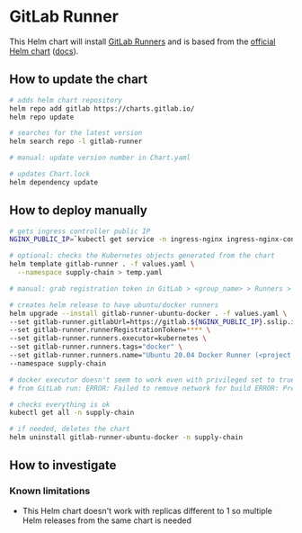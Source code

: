 # GitLab Runner

This Helm chart will install [GitLab Runners](https://docs.gitlab.com/runner/) and is based from the [official Helm chart](https://gitlab.com/gitlab-org/charts/gitlab-runner) ([docs](https://docs.gitlab.com/runner/install/kubernetes.html)).

## How to update the chart

```bash
# adds helm chart repository
helm repo add gitlab https://charts.gitlab.io/
helm repo update

# searches for the latest version
helm search repo -l gitlab-runner

# manual: update version number in Chart.yaml

# updates Chart.lock
helm dependency update
```

## How to deploy manually

```bash
# gets ingress controller public IP
NGINX_PUBLIC_IP=`kubectl get service -n ingress-nginx ingress-nginx-controller --output jsonpath='{.status.loadBalancer.ingress[0].ip}'`

# optional: checks the Kubernetes objects generated from the chart
helm template gitlab-runner . -f values.yaml \
  --namespace supply-chain > temp.yaml

# manual: grab registration token in GitLab > <group_name> > Runners > Register a group runner

# creates helm release to have ubuntu/docker runners
helm upgrade --install gitlab-runner-ubuntu-docker . -f values.yaml \
--set gitlab-runner.gitlabUrl=https://gitlab.${NGINX_PUBLIC_IP}.sslip.io/ \
--set gitlab-runner.runnerRegistrationToken=**** \
--set gitlab-runner.runners.executor=kubernetes \
--set gitlab-runner.runners.tags="docker" \
--set gitlab-runner.runners.name="Ubuntu 20.04 Docker Runner (<project name>)" \
--namespace supply-chain

# docker executor doesn't seem to work even with privileged set to true (can be checked by looking at the /configmaps/config.template.toml file)
# from GitLab run: ERROR: Failed to remove network for build ERROR: Preparation failed: Cannot connect to the Docker daemon at unix:///var/run/docker.sock. Is the docker daemon running? (docker.go:739:0s)

# checks everything is ok
kubectl get all -n supply-chain

# if needed, deletes the chart
helm uninstall gitlab-runner-ubuntu-docker -n supply-chain
```

## How to investigate

### Known limitations

* This Helm chart doesn't work with replicas different to 1 so multiple Helm releases from the same chart is needed
